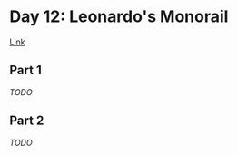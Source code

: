 # Day 12: Leonardo's Monorail
[Link](http://adventofcode.com/2016/day/12)

## Part 1
_TODO_

## Part 2
_TODO_

